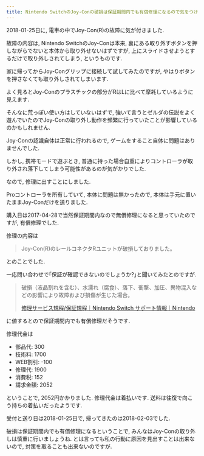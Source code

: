 ```yaml
---
title: Nintendo SwitchのJoy-Conの破損は保証期間内でも有償修理になるので気をつけましょう
---
```


2018-01-25日に,
電車の中でJoy-Con(R)の故障に気が付きました.

故障の内容は,
Nintendo SwitchのJoy-Conは本来,
裏にある取り外すボタンを押しながらでないと本体から取り外せないはずですが,
上にスライドさせようとするだけで取り外しされてしまう,
というものです.

家に帰ってからJoy-Conグリップに接続して試してみたのですが,
やはりボタンを押さなくても取り外しされてしまいます.

よく見るとJoy-Conのプラスチックの部分がRはLに比べて摩耗しているように見えます.

そんなに荒っぽい使い方はしていないはずで,
強いて言うとゼルダの伝説をよく遊んでいたのでJoy-Conの取り外し動作を頻繁に行っていたことが影響しているのかもしれません.

Joy-Conの認識自体は正常に行われるので,
ゲームをすること自体に問題はありませんでした.

しかし,
携帯モードで遊ぶとき,
普通に持った場合自重によりコントローラが取り外され落下してしまう可能性があるのが気がかりでした.

なので,
修理に出すことにしました.

Proコントローラを所有していて,
本体に問題は無かったので,
本体は手元に置いたままJoy-Conだけを送りました.

購入日は2017-04-28で当然保証期間内なので無償修理になると思っていたのですが,
有償修理でした.

修理の内容は

> Joy-Con(R)のレールコネクタRユニットが破損しておりました。

とのことでした.

一応問い合わせで｢保証が確認できないのでしょうか?｣と聞いてみたとのですが.

> 破損（液晶割れを含む）、水濡れ（腐食）、落下、衝撃、加圧、異物混入などの影響により故障および損傷が生じた場合。
>
> [修理サービス規程/保証規程｜Nintendo Switch サポート情報｜Nintendo](https://www.nintendo.co.jp/support/switch/eula/repair_policy.html)

に値するとので保証期間内でも有償修理だそうです.

修理代金は

* 部品代: 300
* 技術料: 1700
* WEB割引: -100
* 修理代: 1900
* 消費税: 152
* 請求金額: 2052

ということで,
2052円かかりました.
修理代金は着払いです.
送料は往復で向こう持ちの着払いだったようです.

受付と送り日は2018-01-25日で,
帰ってきたのは2018-02-03でした.

破損は保証期間内でも有償修理になるということで,
みんなはJoy-Conの取り外しは慎重に行いましょうね.
とは言っても私の行動に原因を見出すことは出来ないので,
対策を取ることも出来ないのですが.

